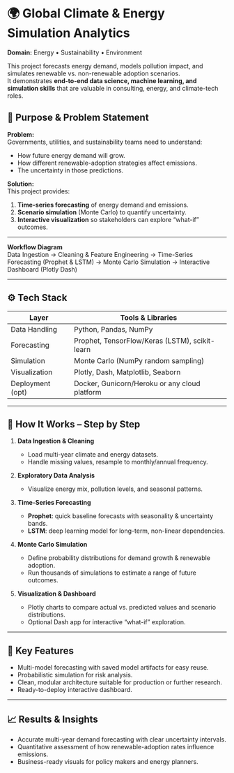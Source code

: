 # 🌍 Global Climate & Energy Simulation Analytics

**Domain:** Energy • Sustainability • Environment  

This project forecasts energy demand, models pollution impact, and simulates renewable vs. non-renewable adoption scenarios.  
It demonstrates **end-to-end data science, machine learning, and simulation skills** that are valuable in consulting, energy, and climate-tech roles.



## 📌 Purpose & Problem Statement
**Problem:**  
Governments, utilities, and sustainability teams need to understand:
* How future energy demand will grow.
* How different renewable-adoption strategies affect emissions.
* The uncertainty in those predictions.

**Solution:**  
This project provides:
1. **Time-series forecasting** of energy demand and emissions.
2. **Scenario simulation** (Monte Carlo) to quantify uncertainty.
3. **Interactive visualization** so stakeholders can explore “what-if” outcomes.

---

**Workflow Diagram**  
Data Ingestion → Cleaning & Feature Engineering →
Time-Series Forecasting (Prophet & LSTM) →
Monte Carlo Simulation →
Interactive Dashboard (Plotly Dash)


---

## ⚙️ Tech Stack
| Layer            | Tools & Libraries                               |
|------------------|--------------------------------------------------|
| Data Handling    | Python, Pandas, NumPy                            |
| Forecasting      | Prophet, TensorFlow/Keras (LSTM), scikit-learn    |
| Simulation       | Monte Carlo (NumPy random sampling)               |
| Visualization    | Plotly, Dash, Matplotlib, Seaborn                 |
| Deployment (opt) | Docker, Gunicorn/Heroku or any cloud platform     |

---

## 🔑 How It Works – Step by Step

1. **Data Ingestion & Cleaning**  
   * Load multi-year climate and energy datasets.  
   * Handle missing values, resample to monthly/annual frequency.

2. **Exploratory Data Analysis**  
   * Visualize energy mix, pollution levels, and seasonal patterns.

3. **Time-Series Forecasting**  
   * **Prophet**: quick baseline forecasts with seasonality & uncertainty bands.  
   * **LSTM**: deep learning model for long-term, non-linear dependencies.

4. **Monte Carlo Simulation**  
   * Define probability distributions for demand growth & renewable adoption.  
   * Run thousands of simulations to estimate a range of future outcomes.

5. **Visualization & Dashboard**  
   * Plotly charts to compare actual vs. predicted values and scenario distributions.  
   * Optional Dash app for interactive “what-if” exploration.

---

## 🧩 Key Features
* Multi-model forecasting with saved model artifacts for easy reuse.
* Probabilistic simulation for risk analysis.
* Clean, modular architecture suitable for production or further research.
* Ready-to-deploy interactive dashboard.

---

## 📈 Results & Insights
* Accurate multi-year demand forecasting with clear uncertainty intervals.
* Quantitative assessment of how renewable-adoption rates influence emissions.
* Business-ready visuals for policy makers and energy planners.



